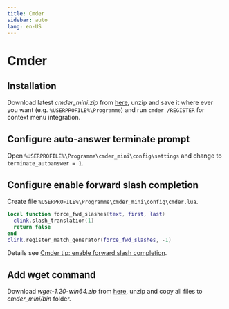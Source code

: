 ```yaml
---
title: Cmder
sidebar: auto
lang: en-US
---
```

# Cmder

## Installation

Download latest _cmder\_mini.zip_ from [here](https://github.com/cmderdev/cmder/releases/), unzip and save it where ever you want (e.g. `%USERPROFILE%\Programme`) and run `cmder /REGISTER` for context menu integration.

## Configure auto-answer terminate prompt

Open `%USERPROFILE%\Programme\cmder_mini\config\settings` and change to `terminate_autoanswer = 1`.

## Configure enable forward slash completion

Create file `%USERPROFILE%\Programme\cmder_mini\config\cmder.lua`.

```lua
local function force_fwd_slashes(text, first, last)
  clink.slash_translation(1)
  return false
end
clink.register_match_generator(force_fwd_slashes, -1)
```

Details see [Cmder tip: enable forward slash completion](https://keathmilligan.net/cmder-tip-enable-forward-slash-completion/).

## Add wget command

Download _wget-1.20-win64.zip_ from [here](https://eternallybored.org/misc/wget/), unzip and copy all files to _cmder\_mini/bin_ folder.
